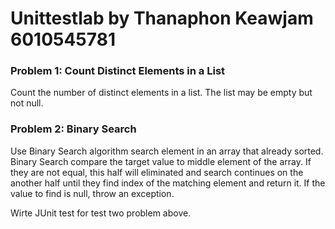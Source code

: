 # Unittestlab by Thanaphon Keawjam 6010545781

### Problem 1: Count Distinct Elements in a List

Count the number of distinct elements in a list. The list may be empty but not null.

### Problem 2: Binary Search

Use Binary Search algorithm search element in an array that already sorted. Binary Search compare the target value to middle element of the array. If they are not equal, this half will eliminated and search continues on the another half until they find index of the matching element and return it. If the value to find is null, throw an exception.

Wirte JUnit test for test two problem above.
